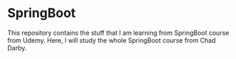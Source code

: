 # SpringBoot

This repository contains the stuff that I am learning from SpringBoot course from Udemy.
Here, I will study the whole SpringBoot course from Chad Darby.
